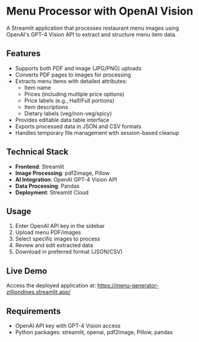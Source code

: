 # Menu Processor with OpenAI Vision

A Streamlit application that processes restaurant menu images using OpenAI's GPT-4 Vision API to extract and structure menu item data.

## Features

- Supports both PDF and image (JPG/PNG) uploads
- Converts PDF pages to images for processing
- Extracts menu items with detailed attributes:
  - Item name
  - Prices (including multiple price options)
  - Price labels (e.g., Half/Full portions)
  - Item descriptions
  - Dietary labels (veg/non-veg/spicy)
- Provides editable data table interface
- Exports processed data in JSON and CSV formats
- Handles temporary file management with session-based cleanup

## Technical Stack

- **Frontend**: Streamlit
- **Image Processing**: pdf2image, Pillow
- **AI Integration**: OpenAI GPT-4 Vision API
- **Data Processing**: Pandas
- **Deployment**: Streamlit Cloud

## Usage

1. Enter OpenAI API key in the sidebar
2. Upload menu PDF/images
3. Select specific images to process
4. Review and edit extracted data
5. Download in preferred format (JSON/CSV)

## Live Demo

Access the deployed application at: https://menu-generator-zilliondines.streamlit.app/

## Requirements

- OpenAI API key with GPT-4 Vision access
- Python packages: streamlit, openai, pdf2image, Pillow, pandas
